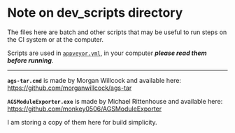 # Note on dev_scripts directory

The files here are batch and other scripts that may be useful to run steps on the CI system or at the computer.

Scripts are used in [`appveyor.yml`](https://github.com/ericoporto/controlz/blob/main/appveyor.yml), in your computer ***please read them before running***.

---

**`ags-tar.cmd`** is made by Morgan Willcock and available here: https://github.com/morganwillcock/ags-tar

**`AGSModuleExporter.exe`** is made by Michael Rittenhouse and available here: https://github.com/monkey0506/AGSModuleExporter

I am storing a copy of them here for build simplicity.
